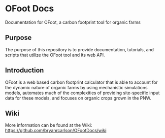 # OFoot Docs
Documentation for OFoot, a carbon footprint tool for organic farms

## Purpose
The purpose of this repository is to provide documentation, tutorials, and scripts that utilize the OFoot tool and its web API.

## Introduction
OFoot is a web based carbon footprint calculator that is able to account for the dynamic nature of organic farms by using mechanistic simulations models, automates much of the complexities of providing site-specific input data for these models, and focuses on organic crops grown in the PNW.

## Wiki
More information can be found at the Wiki: https://github.com/bryanrcarlson/OFootDocs/wiki

